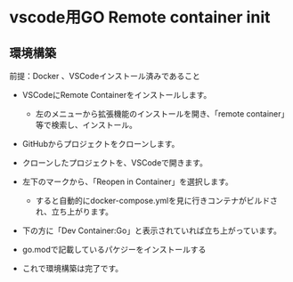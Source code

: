 # vscode用GO Remote container init


## 環境構築

前提：Docker 、VSCodeインストール済みであること

- VSCodeにRemote Containerをインストールします。
    - 左のメニューから拡張機能のインストールを開き、「remote container」等で検索し、インストール。
- GitHubからプロジェクトをクローンします。
- クローンしたプロジェクトを、VSCodeで開きます。
- 左下のマークから、「Reopen in Container」を選択します。
    - すると自動的にdocker-compose.ymlを見に行きコンテナがビルドされ、立ち上がります。
- 下の方に「Dev Container:Go」と表示されていれば立ち上がっています。
- go.modで記載しているパケジーをインストールする

- これで環境構築は完了です。


